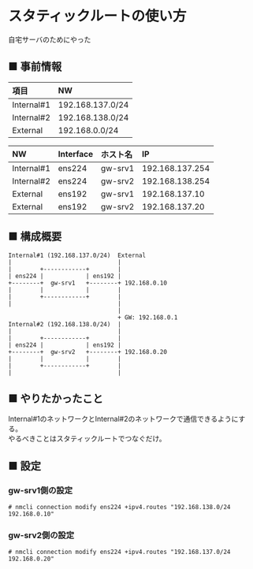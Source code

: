 # スタティックルートの使い方
自宅サーバのためにやった
## ■ 事前情報
|項目|NW|
|:---|:---|
|Internal#1|192.168.137.0/24|
|Internal#2|192.168.138.0/24|
|External|192.168.0.0/24|

|NW|Interface|ホスト名|IP|
|:---|:---|:---|:---|
|Internal#1|ens224|gw-srv1|192.168.137.254|
|Internal#2|ens224|gw-srv2|192.168.138.254|
|External|ens192|gw-srv1|192.168.137.10|
|External|ens192|gw-srv2|192.168.137.20|

## ■ 構成概要
```
Internal#1 (192.168.137.0/24)  External
|                              |
|        +------------+        |
| ens224 |            | ens192 |
+--------+  gw-srv1   +--------+ 192.168.0.10
|        |            |        |
|        +------------+        |
|                              |
                               |
                               + GW: 192.168.0.1
Internal#2 (192.168.138.0/24)  |
|                              |
|        +------------+        |
| ens224 |            | ens192 |
+--------+  gw-srv2   +--------+ 192.168.0.20
|        |            |        |
|        +------------+        |
|                              |
```
## ■ やりたかったこと
Internal#1のネットワークとInternal#2のネットワークで通信できるようにする。  
やるべきことはスタティックルートでつなぐだけ。
## ■ 設定
### gw-srv1側の設定
```
# nmcli connection modify ens224 +ipv4.routes "192.168.138.0/24 192.168.0.10"
```
### gw-srv2側の設定
```
# nmcli connection modify ens224 +ipv4.routes "192.168.137.0/24 192.168.0.20"
```
